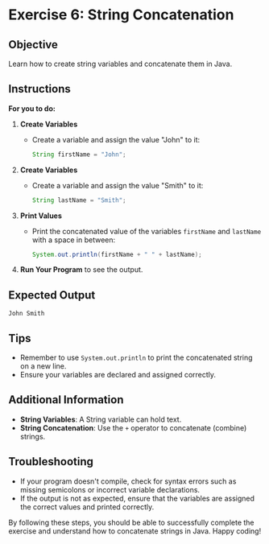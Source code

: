 # Exercise 6: String Concatenation

## Objective
Learn how to create string variables and concatenate them in Java.

## Instructions

**For you to do:**

1. **Create Variables**
    - Create a variable and assign the value "John" to it:
      ```java
      String firstName = "John";
      ```

2. **Create Variables**
    - Create a variable and assign the value "Smith" to it:
      ```java
      String lastName = "Smith";
      ```

3. **Print Values**
    - Print the concatenated value of the variables `firstName` and `lastName` with a space in between:
      ```java
      System.out.println(firstName + " " + lastName);
      ```

4. **Run Your Program** to see the output.

## Expected Output
```
John Smith
```

## Tips
- Remember to use `System.out.println` to print the concatenated string on a new line.
- Ensure your variables are declared and assigned correctly.

## Additional Information
- **String Variables**: A String variable can hold text.
- **String Concatenation**: Use the `+` operator to concatenate (combine) strings.

## Troubleshooting
- If your program doesn't compile, check for syntax errors such as missing semicolons or incorrect variable declarations.
- If the output is not as expected, ensure that the variables are assigned the correct values and printed correctly.

By following these steps, you should be able to successfully complete the exercise and understand how to concatenate strings in Java. Happy coding!
